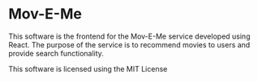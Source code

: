 # Mov-E-Me

This software is the frontend for the Mov-E-Me service developed using React. The purpose of the service is to recommend movies to users and provide search functionality.

This software is licensed using the MIT License
